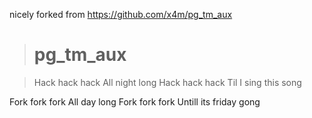 nicely forked from https://github.com/x4m/pg_tm_aux

> # pg_tm_aux

> Hack hack hack
> All night long
> Hack hack hack
> Til I sing this song

Fork fork fork
All day long
Fork fork fork
Untill its friday gong
